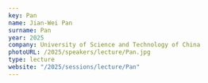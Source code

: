```yaml
---
key: Pan
name: Jian-Wei Pan
surname: Pan
year: 2025
company: University of Science and Technology of China
photoURL: /2025/speakers/lecture/Pan.jpg
type: lecture
website: "/2025/sessions/lecture/Pan"
---
```

